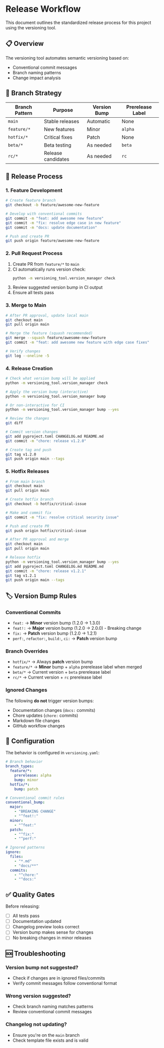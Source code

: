# Release Workflow

This document outlines the standardized release process for this project using the versioning tool.

## 📋 Overview

The versioning tool automates semantic versioning based on:
- Conventional commit messages
- Branch naming patterns
- Change impact analysis

## 🌿 Branch Strategy

| Branch Pattern | Purpose | Version Bump | Prerelease Label |
|----------------|---------|--------------|------------------|
| `main` | Stable releases | Automatic | None |
| `feature/*` | New features | Minor | `alpha` |
| `hotfix/*` | Critical fixes | Patch | None |
| `beta/*` | Beta testing | As needed | `beta` |
| `rc/*` | Release candidates | As needed | `rc` |

## 🚀 Release Process

### 1. Feature Development

```bash
# Create feature branch
git checkout -b feature/awesome-new-feature

# Develop with conventional commits
git commit -m "feat: add awesome new feature"
git commit -m "fix: resolve edge case in new feature"
git commit -m "docs: update documentation"

# Push and create PR
git push origin feature/awesome-new-feature
```

### 2. Pull Request Process

1. Create PR from `feature/*` to `main`
2. CI automatically runs version check:
   ```bash
   python -m versioning_tool.version_manager check
   ```
3. Review suggested version bump in CI output
4. Ensure all tests pass

### 3. Merge to Main

```bash
# After PR approval, update local main
git checkout main
git pull origin main

# Merge the feature (squash recommended)
git merge --squash feature/awesome-new-feature
git commit -m "feat: add awesome new feature with edge case fixes"

# Verify changes
git log --oneline -5
```

### 4. Release Creation

```bash
# Check what version bump will be applied
python -m versioning_tool.version_manager check

# Apply the version bump (interactive)
python -m versioning_tool.version_manager bump

# Or non-interactive for CI
python -m versioning_tool.version_manager bump --yes

# Review the changes
git diff

# Commit version changes
git add pyproject.toml CHANGELOG.md README.md
git commit -m "chore: release v1.2.0"

# Create tag and push
git tag v1.2.0
git push origin main --tags
```

### 5. Hotfix Releases

```bash
# From main branch
git checkout main
git pull origin main

# Create hotfix branch
git checkout -b hotfix/critical-issue

# Make and commit fix
git commit -m "fix: resolve critical security issue"

# Push and create PR
git push origin hotfix/critical-issue

# After PR approval and merge
git checkout main
git pull origin main

# Release hotfix
python -m versioning_tool.version_manager bump --yes
git add pyproject.toml CHANGELOG.md README.md
git commit -m "chore: release v1.2.1"
git tag v1.2.1
git push origin main --tags
```

## 🏷️ Version Bump Rules

### Conventional Commits
- `feat:` → **Minor** version bump (1.2.0 → 1.3.0)
- `feat!:` → **Major** version bump (1.2.0 → 2.0.0) - Breaking change
- `fix:` → **Patch** version bump (1.2.0 → 1.2.1)
- `perf:`, `refactor:`, `build:`, `ci:` → **Patch** version bump

### Branch Overrides
- `hotfix/*` → Always **patch** version bump
- `feature/*` → **Minor** bump + `alpha` prerelease label when merged
- `beta/*` → Current version + `beta` prerelease label
- `rc/*` → Current version + `rc` prerelease label

### Ignored Changes
The following **do not** trigger version bumps:
- Documentation changes (`docs:` commits)
- Chore updates (`chore:` commits)
- Markdown file changes
- GitHub workflow changes

## 🔧 Configuration

The behavior is configured in `versioning.yaml`:

```yaml
# Branch behavior
branch_types:
  feature/*:
    prerelease: alpha
    bump: minor
  hotfix/*:
    bump: patch

# Conventional commit rules
conventional_bump:
  major:
    - "BREAKING CHANGE"
    - "^feat!:"
  minor:
    - "^feat:"
  patch:
    - "^fix:"
    - "^perf:"

# Ignored patterns
ignore:
  files:
    - "*.md"
    - "docs/**"
  commits:
    - "^chore:"
    - "^docs:"
```

## ✅ Quality Gates

Before releasing:
- [ ] All tests pass
- [ ] Documentation updated
- [ ] Changelog preview looks correct
- [ ] Version bump makes sense for changes
- [ ] No breaking changes in minor releases

## 🆘 Troubleshooting

### Version bump not suggested?
- Check if changes are in ignored files/commits
- Verify commit messages follow conventional format

### Wrong version suggested?
- Check branch naming matches patterns
- Review conventional commit messages

### Changelog not updating?
- Ensure you're on the `main` branch
- Check template file exists and is valid
